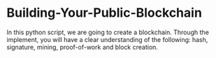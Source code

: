 # Building-Your-Public-Blockchain
In this python script, we are going to create a blockchain. Through the implement, you will have a clear understanding of the following: hash, signature, mining, proof-of-work and block creation. 
